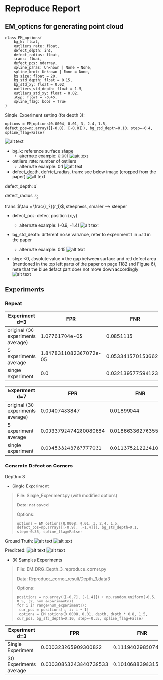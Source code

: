 # Reproduce Report

## EM_options for generating point cloud 

```
class EM_options(
    bg_k: float,
    outliers_rate: float,
    defect_depth: int,
    defect_radius: float,
    trans: float,
    defect_pos: ndarray,
    spline_paras: Unknown | None = None,
    spline_knot: Unknown | None = None,
    bg_size: float = 20,
    bg_std_depth: float = 0.15,
    bg_std_xy: float = 0.02,
    outliers_std_depth: float = 1.5,
    outliers_std_xy: float = 0.02,
    step: float = -0.45,
    spline_flag: bool = True
)
```

Single_Experiment setting (for depth 3):
``` 
options = EM_options(0.0004, 0.01, 3, 2.4, 1.5, defect_pos=np.array([[-0.0], [-0.0]]), bg_std_depth=0.10, step=-0.4, spline_flag=False) 
```
![alt text](/Reproduce/images/image.png)
- bg_k: reference surface shape
  - alternate example: 0.001
  ![alt text](/Reproduce/images/image-1.png)
- outliers_rate: number of outliers
  - alternate example: 0.1
  ![alt text](/Reproduce/images/image-2.png)
- defect_depth, defetct_radius, trans: see below image (cropped from the paper)
![alt text](/Reproduce/images/image-3.png)

defect_depth: $d$

defect_radius: $r_2$

trans: $\tau = \frac{r_2}{r_1}$, steepness, smaller --> steeper

- defect_pos: defect position (x,y)
  - alternate example: (-0.9, -1.4)
  ![alt text](/Reproduce/images/image-4.png)

- bg_std_depth: different noise variance, refer to experiment 1 in 5.1.1 in the paper
  - alternate example: 0.15
  ![alt text](/Reproduce/images/image-5.png)

- step: <0, absolute value = the gap between surface and red defect area (mentioned in the top left parts of the paper on page 1182 and Figure 6), note that the blue defact part does not move down accordingly
![alt text](/Reproduce/images/image-6.png)


## Experiments

### Repeat
|Experiment d=3 | FPR   | FNR |
| -------- | ------- | ------- |
| original (30 experiments average)  | 1.07761704e-05   | 0.0851115 |
| 5 experiments average   |  1.8478311082367072e-05   | 0.05334157015366224|
| single experiment | 0.0   | 0.03213957759412305 |



|Experiment d=7 | FPR   | FNR |
| -------- | ------- | ------- |
| original (30 experiments average)  | 0.00407483847  |  0.01899044 |
| 5 experiment average   |  0.0033792474280080684  | 0.018663362763552894 |
| single experiment| 0.004533243787777031    | 0.01137521222410866|

### Generate Defect on Corners
Depth = 3

- Single Experiment:
>File: Single_Experiment.py (with modified options)
>
>Data: not saved
>
>Options:
>
> ```
>options = EM_options(0.0008, 0.01, 3, 2.4, 1.5, defect_pos=np.array([[-0.9], [-1.4]]), bg_std_depth=0.1, step=-0.35, spline_flag=False)
>```
>
Ground Truth:
![alt text](/Reproduce/images/image-7.png)
![alt text](/Reproduce/images/image-8.png)

Predicted:
![alt text](/Reproduce/images/image-9.png)
![alt text](/Reproduce/images/image-10.png)

- 30 Samples Experiments

>File: EM_DRG_Depth_3_reproduce_corner.py
>
>Data: Reproduce_corner_result/Depth_3/data3
>
>Options:
>
> ```
>positions = np.array([[-0.7], [-1.4]]) + np.random.uniform(-0.5, 0.5, (2, num_experiments))
>for i in range(num_experiments):
>  cur_pos = positions[:, i: i + 1]
>  options = EM_options(0.0008, 0.01, depth, depth * 0.8, 1.5, cur_pos, bg_std_depth=0.10, step=-0.35, spline_flag=False)
>```
>
|Experiment d=3 | FPR   | FNR |
| -------- | ------- | ------- |
| Single Experiment | 0.000323265909300822  | 0.11194029850746269 |
| 30 Experiments average | 0.00030863243840739533   | 0.10106883983157165 |